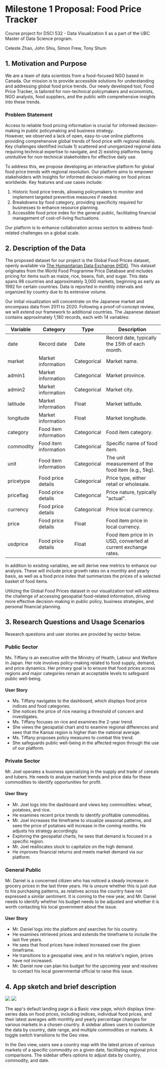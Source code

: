 # Milestone 1 Proposal: Food Price Tracker 
Course project for DSCI 532 - Data Visualization II as a part of the UBC Master of Data Science program. 

Celeste Zhao, John Shiu, Simon Frew, Tony Shum

## 1. Motivation and Purpose
We are a team of data scientists from a food-focused NGO based in Canada. 
Our mission is to provide accessible solutions for understanding and addressing global food price trends. 
Our newly developed tool, Food Price Tracker, is tailored for non-technical policymakers and economists, NGO analysts, food suppliers, and the public with comprehensive insights into these trends.

### Problem Statement
Access to reliable food pricing information is crucial for informed decision-making in public policymaking and business strategy.  
However, we observed a lack of open, easy-to-use online platforms providing comprehensive global trends of food price with regional details.
Key challenges identified include 1) scattered and unorganized regional data requiring technical expertise to navigate, and 2) existing platforms being unintuitive for non-technical stakeholders for effective daily use.

To address this, we propose developing an interactive platform for global food price trends with regional resolution. 
Our platform aims to empower stakeholders with insights for informed decision-making on food prices worldwide. 
Key features and use cases include:

1. Historic food price trends, allowing policymakers to monitor and implement targeted preventive measures if needed.
2. Breakdowns by food category, providing specificity required for businesses to enhance resource planning. 
3. Accessible food price index for the general public, facilitating financial management of cost-of-living fluctuations.

Our platform is to enhance collaboration across sectors to address food-related challenges on a global scale.


## 2. Description of the Data
The proposed dataset for our project is the Global Food Prices dataset, openly available via [The Humanitarian Data Exchange (HDX)](https://data.humdata.org/dataset/global-wfp-food-prices). 
This dataset originates from the World Food Programme Price Database and includes pricing for items such as maize, rice, beans, fish, and sugar.
This data spans 98 countries and approximately 3,000 markets, beginning as early as 1992 for certain countries. 
Data is reported in monthly intervals and organized by country due to its extensive volume.

Our initial visualization will concentrate on the Japanese market and encompass data from 2011 to 2020. 
Following a proof-of-concept review, we will extend our framework to additional countries. 
The Japanese dataset contains approximately 1,180 records, each with 14 variables:

| Variable  | Category              | Type        | Description |
|-----------|-----------------------|-------------|-------------|
| date      | Record date           | Date        | Record date, typically the 15th of each month. |
| market    | Market information    | Categorical | Market name. |
| admin1    | Market information    | Categorical | Market province. |
| admin2    | Market information    | Categorical | Market city. |
| latitude  | Market information    | Float       | Market latitude. |
| longitude | Market information    | Float       | Market longitude. |
| category  | Food item information | Categorical | Food item category. |
| commodity | Food item information | Categorical | Specific name of food item. |
| unit      | Food item information | Categorical | The unit measurement of the food item (e.g., 5kg). |
| pricetype | Food price details    | Categorical | Price type, either retail or wholesale. |
| priceflag | Food price details    | Categorical | Price nature, typically "actual". |
| currency  | Food price details    | Categorical | Price local currency. |
| price     | Food price details    | Float       | Food item price in local currency. |
| usdprice  | Food price details    | Float       | Food item price in in USD, converted at current exchange rates. |

In addition to existing variables, we will derive new metrics to enhance our analysis. 
These will include price growth rates on a monthly and yearly basis, as well as a food price index that summarizes the prices of a selected basket of food items.

Utilizing the Global Food Prices dataset in our visualization tool will address the challenge of accessing geospatial food-related information, driving more effective decision-making in public policy, business strategies, and personal financial planning.


## 3. Research Questions and Usage Scenarios
Research questions and user stories are provided by sector below.

### Public Sector
Ms. Tiffany is an executive with the Ministry of Health, Labour and Welfare in Japan. 
Her role involves policy-making related to food supply, demand, and price dynamics. 
Her primary goal is to ensure that food prices across regions and major categories remain at acceptable levels to safeguard public well-being. 

#### User Story
- Ms. Tiffany navigates to the dashboard, which displays food price indices and food categories.
- She notices the price of rice nearing a threshold of concern and investigates.
- Ms. Tiffany focuses on rice and examines the 2-year trend. 
- She views the geospatial chart and to examine regional differences and sees that the Kansai region is higher than the national average.
- Ms. Tiffany proposes policy measures to combat this trend.
- She safeguards public well-being in the affected region through the use of our platform.

### Private Sector
Mr. Joel operates a business specializing in the supply and trade of cereals and tubers. 
He needs to analyze market trends and price data for these commodities to identify opportunities for profit.

#### User Story
- Mr. Joel logs into the dashboard and views key commodities: wheat, potatoes, and rice.
- He examines recent price trends to identify profitable commodities. 
- Mr. Joel increases the timeframe to visualize seasonal patterns, and sees the price of potatoes will increase in the coming months. He adjusts his strategy accordingly.
- Exploring the geospatial charts, he sees that demand is focused in a specific region. 
- Mr. Joel reallocates stock to capitalize on the high demand. 
- He improves financial returns and meets market demand via our platform. 

### General Public
Mr. Daniel is a concerned citizen who has noticed a steady increase in grocery prices in the last three years. 
He is unsure whether this is just due to his purchasing patterns, as relatives across the country have not expressed a similar sentiment. 
It is coming to the new year, and Mr. Daniel needs to identify whether his budget needs to be adjusted and whether it is worth contacting his local government about the issue. 

#### User Story 
- Mr. Daniel logs into the platform and searches for his country.
- He examines retrieved prices and extends the timeframe to include the last five years.
- He sees that food prices have indeed increased over the given timeframe.
- He transitions to a geospatial view, and in his relative's region, prices have not increased. 
- Mr. Daniel now can plan his budget for the upcoming year and resolves to contact his local governmental official to raise this issue.

## 4. App sketch and brief description
![](../img/sketch_basic.jpg)
![](../img/sketch_geo.jpg)

The app's default landing page is a Basic view page, which displays time-series data on food prices, including indices, individual food prices, and their latest averages with monthly and yearly percentage changes for various markets in a chosen country. 
A sidebar allows users to customize the data by country, date range, and multiple commodities or markets. 
A toggle switch transitions to the Geo view.

In the Geo view, users see a country map with the latest prices of various markets of a specific commodity on a given date, facilitating regional price comparisons. 
The sidebar offers options to adjust data by country, commodity, and date.

